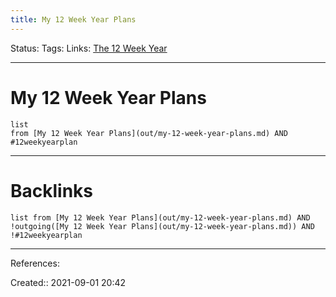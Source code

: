```yaml
---
title: My 12 Week Year Plans
---
```

Status: 
Tags: 
Links: [The 12 Week Year](out/kindle-highlights/the-12-week-year.md)
___
# My 12 Week Year Plans
```dataview
list
from [My 12 Week Year Plans](out/my-12-week-year-plans.md) AND #12weekyearplan
```
___
# Backlinks
```dataview
list from [My 12 Week Year Plans](out/my-12-week-year-plans.md) AND !outgoing([My 12 Week Year Plans](out/my-12-week-year-plans.md)) AND !#12weekyearplan
```
___
References:

Created:: 2021-09-01 20:42
